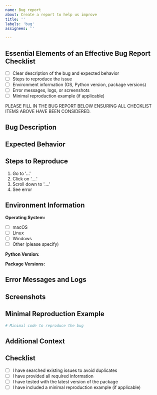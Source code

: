 ```yaml
---
name: Bug report
about: Create a report to help us improve
title: ''
labels: 'bug'
assignees: ''

---
```


## Essential Elements of an Effective Bug Report Checklist
- [ ] Clear description of the bug and expected behavior
- [ ] Steps to reproduce the issue
- [ ] Environment information (OS, Python version, package versions)
- [ ] Error messages, logs, or screenshots
- [ ] Minimal reproduction example (if applicable)

PLEASE FILL IN THE BUG REPORT BELOW ENSURING ALL CHECKLIST ITEMS ABOVE HAVE BEEN CONSIDERED.

## Bug Description

<!-- A clear and concise description of what the bug is -->

## Expected Behavior

<!-- A clear and concise description of what you expected to happen -->

## Steps to Reproduce

<!-- Detailed steps to reproduce the behavior -->
1. Go to '...'
2. Click on '....'
3. Scroll down to '....'
4. See error

## Environment Information

**Operating System:**
- [ ] macOS
- [ ] Linux
- [ ] Windows
- [ ] Other (please specify)

**Python Version:**
<!-- e.g., Python 3.8, 3.9, 3.10, 3.11 -->

**Package Versions:**
<!-- Please provide the output of `pip list` or `pip freeze` for relevant packages -->

## Error Messages and Logs

<!-- Please paste any error messages, stack traces, or logs here -->

## Screenshots

<!-- If applicable, add screenshots to help explain your problem -->

## Minimal Reproduction Example

<!-- If possible, provide a minimal code example that reproduces the issue -->

```python
# Minimal code to reproduce the bug
```

## Additional Context

<!-- Add any other context about the problem here -->

## Checklist

- [ ] I have searched existing issues to avoid duplicates
- [ ] I have provided all required information
- [ ] I have tested with the latest version of the package
- [ ] I have included a minimal reproduction example (if applicable)
